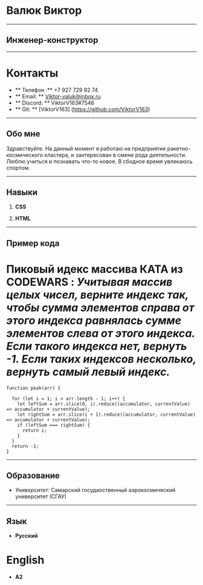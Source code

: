# Валюк Виктор

*****

## Инженер-конструктор

----

# Контакты

* ** Телефон :** +7 927 729 92 74
* ** Email: ** Viktor-valuk@inbox.ru
* ** Discord: ** ViktorV163#7546
* ** Git: ** [ViktorV163] (https://github.com/ViktorV163)

****

## Обо мне

Здравствуйте. На данный момент я работаю на предприятие ракетно-космического кластера, и заитересован в смене рода деятельности. Люблю учиться и познавать что-то новое. В сбодное время увлекаюсь спортом.

-----

## Навыки

1. **CSS**

2. **HTML**

****

## Пример кода

# Пиковый идекс массива КАТА из CODEWARS :  *Учитывая массив целых чисел, верните индекс так, чтобы сумма элементов справа от этого индекса равнялась сумме элементов слева от этого индекса. Если такого индекса нет, вернуть -1. Если таких индексов несколько, вернуть самый левый индекс.*

```
function peak(arr) {

  for (let i = 1; i < arr.length - 1; i++) {
    let leftSum = arr.slice(0, i).reduce((accumulator, currentValue) => accumulator + currentValue);
    let rightSum = arr.slice(i + 1).reduce((accumulator, currentValue) => accumulator + currentValue);
    if (leftSum === rightSum) {
      return i;
    }
  }
  return -1;
}
```

****

## Образование 

* *Университет*: Самарский госудаоственный аэрокосмический университет (СГАУ)

*****

## Язык

*  **Русский**

# English
+ **А2**
